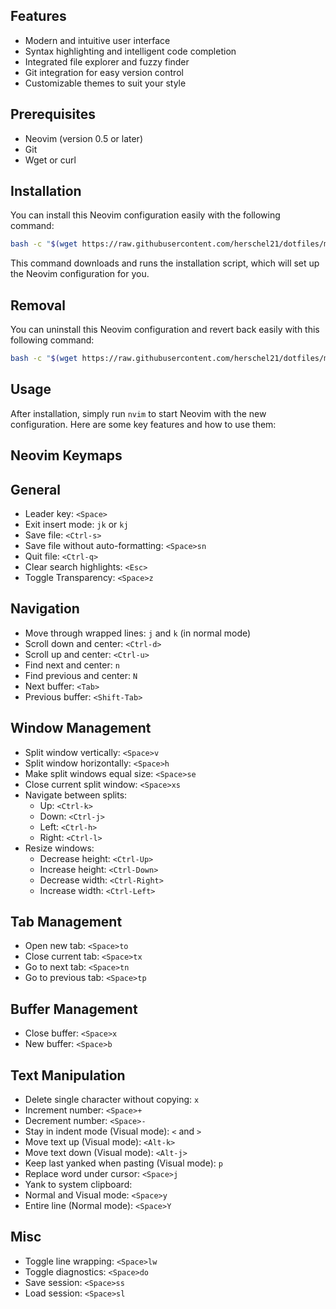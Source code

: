 ## Features

- Modern and intuitive user interface
- Syntax highlighting and intelligent code completion
- Integrated file explorer and fuzzy finder
- Git integration for easy version control
- Customizable themes to suit your style

## Prerequisites

- Neovim (version 0.5 or later)
- Git
- Wget or curl

## Installation

You can install this Neovim configuration easily with the following command:

```bash
bash -c "$(wget https://raw.githubusercontent.com/herschel21/dotfiles/main/install.sh -O -)"
```

This command downloads and runs the installation script, which will set up the Neovim configuration for you.

## Removal

You can uninstall this Neovim configuration and revert back easily with this following command:

```bash
bash -c "$(wget https://raw.githubusercontent.com/herschel21/dotfiles/main/uninstall.sh -O -)"
```

## Usage

After installation, simply run `nvim` to start Neovim with the new configuration. Here are some key features and how to use them:

## Neovim Keymaps

## General

- Leader key: `<Space>`
- Exit insert mode: `jk` or `kj`
- Save file: `<Ctrl-s>`
- Save file without auto-formatting: `<Space>sn`
- Quit file: `<Ctrl-q>`
- Clear search highlights: `<Esc>`
- Toggle Transparency: `<Space>z`

## Navigation

- Move through wrapped lines: `j` and `k` (in normal mode)
- Scroll down and center: `<Ctrl-d>`
- Scroll up and center: `<Ctrl-u>`
- Find next and center: `n`
- Find previous and center: `N`
- Next buffer: `<Tab>`
- Previous buffer: `<Shift-Tab>`

## Window Management

- Split window vertically: `<Space>v`
- Split window horizontally: `<Space>h`
- Make split windows equal size: `<Space>se`
- Close current split window: `<Space>xs`
- Navigate between splits: 
  - Up: `<Ctrl-k>`
  - Down: `<Ctrl-j>`
  - Left: `<Ctrl-h>`
  - Right: `<Ctrl-l>`
- Resize windows:
  - Decrease height: `<Ctrl-Up>`
  - Increase height: `<Ctrl-Down>`
  - Decrease width: `<Ctrl-Right>`
  - Increase width: `<Ctrl-Left>`

## Tab Management

- Open new tab: `<Space>to`
- Close current tab: `<Space>tx`
- Go to next tab: `<Space>tn`
- Go to previous tab: `<Space>tp`

## Buffer Management

- Close buffer: `<Space>x`
- New buffer: `<Space>b`

## Text Manipulation

- Delete single character without copying: `x`
- Increment number: `<Space>+`
- Decrement number: `<Space>-`
- Stay in indent mode (Visual mode): `<` and `>`
- Move text up (Visual mode): `<Alt-k>`
- Move text down (Visual mode): `<Alt-j>`
- Keep last yanked when pasting (Visual mode): `p`
- Replace word under cursor: `<Space>j`
- Yank to system clipboard: 
- Normal and Visual mode: `<Space>y`
- Entire line (Normal mode): `<Space>Y`

## Misc

- Toggle line wrapping: `<Space>lw`
- Toggle diagnostics: `<Space>do`
- Save session: `<Space>ss`
- Load session: `<Space>sl`

